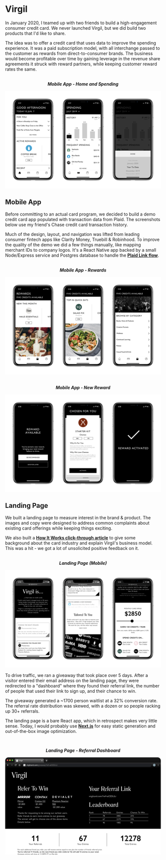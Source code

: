 # Virgil

In January 2020, I teamed up with two friends to build a high-engagement consumer credit card. We never launched Virgil, but we did build two products that I'd like to share.

The idea was to offer a credit card that uses data to improve the spending experience. It was a paid subscription model, with all interchange passed to the customer as rewards from direct-to-consumer brands. The business would become profitable over time by gaining leverage in the revenue share agreements it struck with reward partners, while keeping customer reward rates the same.

<br/>
<div align="center"><em><b>Mobile App - Home and Spending</b></em></div>

![Image of Virgil App 1](https://github.com/kevinkoste/kevinkoste.com/raw/main/public/_work/virgil-app-1.png)

## Mobile App

Before committing to an actual card program, we decided to build a demo credit card app populated with transaction data from Plaid. The screenshots below use my friend's Chase credit card transaction history.

Much of the design, layout, and navigation was lifted from leading consumer fintech apps like Clarity Money, Truebill & Robinhood. To improve the quality of the demo we did a few things manually, like mapping merchant IDs to company logos. It's a React Native app backed by a small Node/Express service and Postgres database to handle the [**Plaid Link flow**](https://plaid.com/docs/link/react-native/).

<br/>
<div align="center"><em><b>Mobile App - Rewards</b></em></div>

![Image of Virgil App 2](https://github.com/kevinkoste/kevinkoste.com/raw/main/public/_work/virgil-app-2.png)

<br/>
<div align="center"><em><b>Mobile App - New Reward</b></em></div>

![Image of Virgil App 3](https://github.com/kevinkoste/kevinkoste.com/raw/main/public/_work/virgil-app-3.png)

## Landing Page

We built a landing page to measure interest in the brand & product. The images and copy were designed to address common complaints about existing card offerings while keeping things exciting.

We also built a [**How It Works click-through article**](https://virgilcard.com/howitworks) to give some background about the card industry and explain Virgil's business model. This was a hit - we got a lot of unsolicited positive feedback on it.

<br/>
<div align="center"><em><b>Landing Page (Mobile)</b></em></div>

![Image of Virgil Landing Page Mobile](https://github.com/kevinkoste/kevinkoste.com/raw/main/public/_work/virgil-web-4.png)

To drive traffic, we ran a giveaway that took place over 5 days. After a visitor entered their email address on the landing page, they were redirected to a "dashboard" where they found their referral link, the number of people that used their link to sign up, and their chance to win.

The giveaway generated a ~1700 person waitlist at a 32% conversion rate. The referral rate distribution was skewed, with a dozen or so people racking up 30+ referrals.

The landing page is a bare React app, which in retrospect makes very little sense. Today, I would probably use [**Next.js**](https://nextjs.org/) for easy static generation and out-of-the-box image optimization.

<br/>
<div align="center"><p><em><b>Landing Page - Referral Dashboard</b></em></p></div>

![Image of Virgil Landing Page 1](https://github.com/kevinkoste/kevinkoste.com/raw/main/public/_work/virgil-web-3.png)
